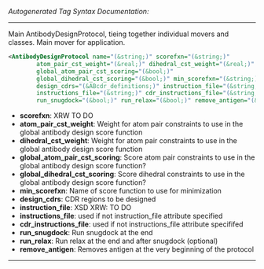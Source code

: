 _Autogenerated Tag Syntax Documentation:_

---
Main AntibodyDesignProtocol, tieing together individual movers and classes. Main mover for application.

```xml
<AntibodyDesignProtocol name="(&string;)" scorefxn="(&string;)"
        atom_pair_cst_weight="(&real;)" dihedral_cst_weight="(&real;)"
        global_atom_pair_cst_scoring="(&bool;)"
        global_dihedral_cst_scoring="(&bool;)" min_scorefxn="(&string;)"
        design_cdrs="(&ABcdr_definitions;)" instruction_file="(&string;)"
        instructions_file="(&string;)" cdr_instructions_file="(&string;)"
        run_snugdock="(&bool;)" run_relax="(&bool;)" remove_antigen="(&bool;)" />
```

-   **scorefxn**: XRW TO DO
-   **atom_pair_cst_weight**: Weight for atom pair constraints to use in the global antibody design score function
-   **dihedral_cst_weight**: Weight for atom pair constraints to use in the global antibody design score function
-   **global_atom_pair_cst_scoring**: Score atom pair constraints to use in the global antibody design score function?
-   **global_dihedral_cst_scoring**: Score dihedral constraints to use in the global antibody design score function?
-   **min_scorefxn**: Name of score function to use for minimization
-   **design_cdrs**: CDR regions to be designed
-   **instruction_file**: XSD XRW: TO DO
-   **instructions_file**: used if not instruction_file attribute specified
-   **cdr_instructions_file**: used if not instructions_file attribute specififed
-   **run_snugdock**: Run snugdock at the end
-   **run_relax**: Run relax at the end and after snugdock (optional)
-   **remove_antigen**: Removes antigen at the very beginning of the protocol

---
